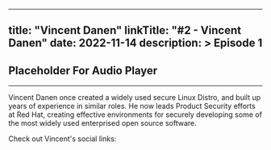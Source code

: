 
---
title: "Vincent Danen"
linkTitle: "#2 - Vincent Danen"
date: 2022-11-14
description: > 
  Episode 1
---

## Placeholder For Audio Player

---

Vincent Danen once created a widely used secure Linux Distro, and built up years of experience in similar roles. He now leads Product Security efforts at Red Hat, creating effective environments for securely developing some of the most widely used enterprised open source software.

Check out Vincent's social links:

<div class="col-md-6">
    <div class="row">
        <div><a href="https://linkedin.com/in/vdanen/"><i class="fab fa-linkedin-in"></i></a></div>
        <div><a href="https://https://twitter.com/vdanen"><i class="fab fa-twitter"></i></a></div>
        <div><a href="https://annvix.com/"><i class="fab fa-newspaper-o"></i></a></div>
    </div>
</div>